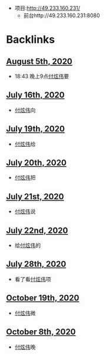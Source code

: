 - 项目:http://49.233.160.231/
    - 前台http://49.233.160.231:8080

# Backlinks
## [August 5th, 2020](<August 5th, 2020.md>)
- 18:43 晚上9点[付炫伟](<付炫伟.md>)要

## [July 16th, 2020](<July 16th, 2020.md>)
- [付炫伟](<付炫伟.md>)向

## [July 19th, 2020](<July 19th, 2020.md>)
- [付炫伟](<付炫伟.md>)给

## [July 20th, 2020](<July 20th, 2020.md>)
- [付炫伟](<付炫伟.md>)把

## [July 21st, 2020](<July 21st, 2020.md>)
- [付炫伟](<付炫伟.md>)说

## [July 22nd, 2020](<July 22nd, 2020.md>)
- 给[付炫伟](<付炫伟.md>)的

## [July 28th, 2020](<July 28th, 2020.md>)
- 看了看[付炫伟](<付炫伟.md>)项

## [October 19th, 2020](<October 19th, 2020.md>)
- [付炫伟](<付炫伟.md>)微

## [October 8th, 2020](<October 8th, 2020.md>)
- [付炫伟](<付炫伟.md>)晚

